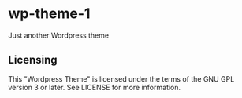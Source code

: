 # wp-theme-1
Just another Wordpress theme

## Licensing
This "Wordpress Theme" is licensed under the terms of the GNU GPL version 3 or later. See LICENSE for more information.
